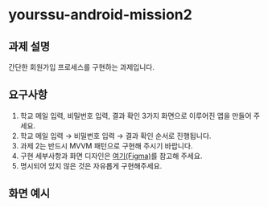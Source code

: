 # yourssu-android-mission2
## 과제 설명

간단한 회원가입 프로세스를 구현하는 과제입니다.

## 요구사항

1. 학교 메일 입력, 비밀번호 입력, 결과 확인 3가지 화면으로 이루어진 앱을 만들어 주세요.
2. 학교 메일 입력 → 비밀번호 입력 → 결과 확인 순서로 진행됩니다.
3. 과제 2는 반드시 MVVM 패턴으로 구현해 주시기 바랍니다.
4. 구현 세부사항과 화면 디자인은 [여기(Figma)](https://www.figma.com/file/Gqnw00NNtKZ46KkloVcWKV/2023-1-%EC%95%88%EB%93%9C%EB%A1%9C%EC%9D%B4%EB%93%9C-%ED%8C%80-%EB%A6%AC%EC%BF%A0%EB%A5%B4%ED%8C%85-%EA%B3%BC%EC%A0%9C-2?node-id=0%3A1&t=6mhI34FEfTidBBiN-1)를 참고해 주세요.
5. 명시되어 있지 않은 것은 자유롭게 구현해주세요.

## 화면 예시
